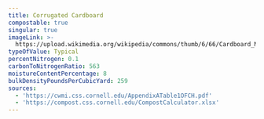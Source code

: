 ```yaml
---
title: Corrugated Cardboard
compostable: true
singular: true
imageLink: >-
  https://upload.wikimedia.org/wikipedia/commons/thumb/6/66/Cardboard_Main_Flutes.jpg/512px-Cardboard_Main_Flutes.jpg
typeOfValue: Typical
percentNitrogen: 0.1
carbonToNitrogenRatio: 563
moistureContentPercentage: 8
bulkDensityPoundsPerCubicYard: 259
sources:
  - 'https://cwmi.css.cornell.edu/AppendixATable1OFCH.pdf'
  - 'https://compost.css.cornell.edu/CompostCalculator.xlsx'
---
```


